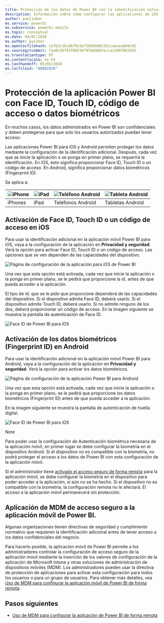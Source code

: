 ```yaml
---
title: Protección de los datos de Power BI con la identificación nativa del dispositivo
description: Información sobre cómo configurar las aplicaciones de iOS y Android para requerir la identificación adicional antes de acceder a los datos de Power BI
author: paulinbar
ms.service: powerbi
ms.subservice: powerbi-mobile
ms.topic: conceptual
ms.date: 04/07/2020
ms.author: painbar
ms.openlocfilehash: ce7b3c3bc667023ef36650d8c551caaceab04c02
ms.sourcegitcommit: 7aa0136f93f88516f97ddd8031ccac5d07863b92
ms.translationtype: HT
ms.contentlocale: es-ES
ms.lasthandoff: 05/05/2020
ms.locfileid: "80802810"
---
```

# <a name="protect-power-bi-app-with-face-id-touch-id-passcode-or-biometric-data"></a>Protección de la aplicación Power BI con Face ID, Touch ID, código de acceso o datos biométricos 

En muchos casos, los datos administrados en Power BI son confidenciales y deben protegerse para que solo los usuarios autorizados puedan tener acceso. 

Las aplicaciones Power BI para iOS y Android permiten proteger los datos mediante la configuración de la identificación adicional. Después, cada vez que se inicie la aplicación o se ponga en primer plano, se requerirá la identificación. En iOS, esto significa proporcionar Face ID, Touch ID o un código de acceso. En Android, significa proporcionar datos biométricos (Fingerprint ID).

Se aplica a:

| ![iPhone](./media/mobile-native-secure-access/ios-logo-40-px.png) | ![iPad](./media/mobile-native-secure-access/ios-logo-40-px.png) | ![Teléfono Android](././media/mobile-native-secure-access/android-logo-40-px.png) | ![Tableta Android](././media/mobile-native-secure-access/android-logo-40-px.png) |
|:--- |:--- |:--- |:--- |
|iPhones |iPad |Teléfonos Android |Tabletas Android |

## <a name="turn-on-face-id-touch-id-or-passcode-on-ios"></a>Activación de Face ID, Touch ID o un código de acceso en iOS

Para usar la identificación adicional en la aplicación móvil Power BI para iOS, vaya a la configuración de la aplicación en **Privacidad y seguridad**. Verá la opción para activar Face ID, Touch ID o un código de acceso. Las opciones que se ven dependen de las capacidades del dispositivo.

![Página de configuración de la aplicación para iOS de Power BI](./media/mobile-native-secure-access/mobile-ios-native-secured-setting.png)

Una vez que esta opción está activada, cada vez que inicie la aplicación o la ponga en primer plano, se le pedirá que proporcione la id. antes de que pueda acceder a la aplicación.

El tipo de id. que se le pide que proporcione dependerá de las capacidades del dispositivo. Si el dispositivo admite Face ID, deberá usarlo. Si el dispositivo admite Touch ID, deberá usarlo. Si no admite ninguno de los dos, deberá proporcionar un código de acceso. En la imagen siguiente se muestra la pantalla de autenticación de Face ID.

![Face ID de Power BI para iOS](./media/mobile-native-secure-access/mobile-ios-native-secured-faceid.png)

## <a name="turn-on-biometric-data-fingerprint-id-on-android"></a>Activación de los datos biométricos (Fingerprint ID) en Android

Para usar la identificación adicional en la aplicación móvil Power BI para Android, vaya a la configuración de la aplicación en **Privacidad y seguridad**. Verá la opción para activar los datos biométricos.

![Página de configuración de la aplicación Power BI para Android](./media/mobile-native-secure-access/mobile-android-native-secured-setting.png)

Una vez que esta opción está activada, cada vez que inicie la aplicación o la ponga en primer plano, se le pedirá que proporcione los datos biométricos (Fingerprint ID) antes de que pueda acceder a la aplicación.

En la imagen siguiente se muestra la pantalla de autenticación de huella digital.

![Face ID de Power BI para iOS](./media/mobile-native-secure-access/mobile-android-native-secured-fingerprint-id.png)

>[!NOTE]
>Para poder usar la configuración de Autenticación biométrica necesaria de la aplicación móvil, en primer lugar se debe configurar la biometría en el dispositivo Android. Si el dispositivo no es compatible con la biometría, no podrá proteger el acceso a los datos de Power BI con esta configuración de la aplicación móvil.
>
>Si el administrador tiene [activado el acceso seguro de forma remota](#mdm-enforcement-of-secure-access-to-your-power-bi-mobile-app) para la aplicación móvil, se debe configurar la biometría en el dispositivo para poder acceder a la aplicación, si aún no se ha hecho. Si el dispositivo no es compatible con la biometría, la configuración remota no le afectará. El acceso a la aplicación móvil permanecerá sin protección.

## <a name="mdm-enforcement-of-secure-access-to-your-power-bi-mobile-app"></a>Aplicación de MDM de acceso seguro a la aplicación móvil de Power BI.

Algunas organizaciones tienen directivas de seguridad y cumplimiento normativo que requieren la identificación adicional antes de tener acceso a los datos confidenciales del negocio.

Para hacerlo posible, la aplicación móvil de Power BI permite a los administradores controlar la configuración de acceso seguro de la aplicación móvil mediante la inserción de los valores de configuración de la aplicación de Microsoft Intune y otras soluciones de administración de dispositivos móviles (MDM). Los administradores pueden usar la directiva de protección de aplicaciones para activar esta configuración para todos los usuarios o para un grupo de usuarios. Para obtener más detalles, vea [Uso de MDM para configurar la aplicación móvil de Power BI de forma remota](mobile-app-configuration.md#data-protection-settings-ios-and-android).

## <a name="next-steps"></a>Pasos siguientes
* [Uso de MDM para configurar la aplicación de Power BI de forma remota](mobile-app-configuration.md)
